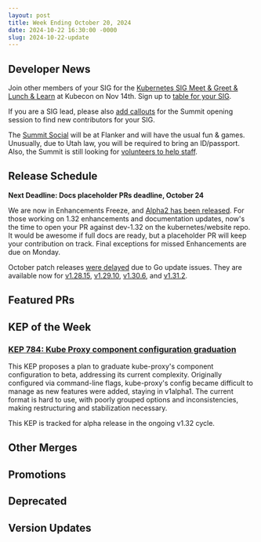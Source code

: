 ```yaml
---
layout: post
title: Week Ending October 20, 2024
date: 2024-10-22 16:30:00 -0000
slug: 2024-10-22-update
---
```


## Developer News

Join other members of your SIG for the [Kubernetes SIG Meet & Greet & Lunch & Learn](https://kccncna2024.sched.com/event/1oUD0/kubernetes-sig-meet-and-greet-lunch-learn) at Kubecon on Nov 14th.  Sign up to [table for your SIG](https://github.com/kubernetes/community/issues/8112).

If you are a SIG lead, please also [add callouts](https://forms.gle/4gEYi17pbpAa3buw7) for the Summit opening session to find new contributors for your SIG.

The [Summit Social](https://www.kubernetes.dev/events/2024/kcsna/social/) will be at Flanker and will have the usual fun & games.  Unusually, due to Utah law, you will be required to bring an ID/passport.  Also, the Summit is still looking for [volunteers to help staff](https://docs.google.com/spreadsheets/d/1oTPG3raG9xK8DPuicC3b8cBEAqRIyPnVroDQaTu40SI/edit?gid=2080248557#gid=2080248557).

## Release Schedule

**Next Deadline: Docs placeholder PRs deadline, October 24**

We are now in Enhancements Freeze, and [Alpha2 has been released](https://groups.google.com/a/kubernetes.io/g/dev/c/6PppGkhQF4I). For those working on 1.32 enhancements and documentation updates, now's the time to open your PR against dev-1.32 on the kubernetes/website repo. It would be awesome if full docs are ready, but a placeholder PR will keep your contribution on track.  Final exceptions for missed Enhancements are due on Monday.

October patch releases [were delayed](https://groups.google.com/a/kubernetes.io/g/dev/c/ycnFVQwOlz8) due to Go update issues.  They are available now for [v1.28.15](https://github.com/kubernetes/kubernetes/blob/master/CHANGELOG/CHANGELOG-1.28.md), [v1.29.10](https://github.com/kubernetes/kubernetes/blob/master/CHANGELOG/CHANGELOG-1.29.md), [v1.30.6](https://github.com/kubernetes/kubernetes/blob/master/CHANGELOG/CHANGELOG-1.30.md), and [v1.31.2](https://github.com/kubernetes/kubernetes/blob/master/CHANGELOG/CHANGELOG-1.31.md).

## Featured PRs


## KEP of the Week

### [KEP 784: Kube Proxy component configuration graduation](https://github.com/kubernetes/enhancements/tree/master/keps/sig-network/784-kube-proxy-component-config)

This KEP proposes a plan to graduate kube-proxy's component configuration to beta, addressing its current complexity. Originally configured via command-line flags, kube-proxy's config became difficult to manage as new features were added, staying in v1alpha1. The current format is hard to use, with poorly grouped options and inconsistencies, making restructuring and stabilization necessary.

This KEP is tracked for alpha release in the ongoing v1.32 cycle.

## Other Merges


## Promotions


## Deprecated


## Version Updates
